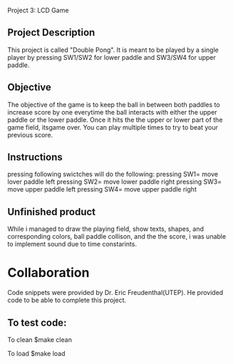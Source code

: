   Project 3: LCD Game

## Project Description
This project is called "Double Pong". It is meant to be played by a single player by pressing SW1/SW2 for lower paddle and SW3/SW4 for upper paddle.
## Objective
The objective of the game is to keep the ball in between both paddles to increase score by one everytime the ball interacts with either the upper paddle or the lower paddle. Once it hits the the upper or lower part of the game field, itsgame over. You can play multiple times to try to beat your previous score.

## Instructions
pressing following swictches will do the following:
pressing SW1= move lover paddle left
pressing SW2= move lower paddle right
pressing SW3= move upper paddle left
pressing SW4= move upper paddle right

## Unfinished product
While i managed to draw the playing field, show texts, shapes, and corresponding colors, ball paddle collison, and the the score, i was unable to implement sound due to time constarints. 

# Collaboration
Code snippets were provided by Dr. Eric Freudenthal(UTEP). He provided code to be able to complete this project.


## To test code:

To clean
 $make clean

To load
 $make load